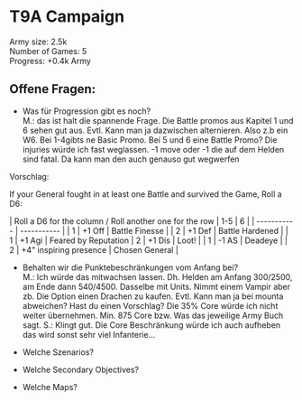 # T9A Campaign
Army size: 2.5k  
Number of Games: 5  
Progress: +0.4k Army  

## Offene Fragen:
 - Was für Progression gibt es noch?  
 M.: das ist halt die spannende Frage. Die Battle promos aus Kapitel 1 und 6 sehen gut aus. Evtl. Kann man ja dazwischen alternieren. Also z.b ein W6. Bei 1-4gibts ne Basic Promo. Bei 5 und 6 eine Battle Promo? Die injuries würde ich fast weglassen. -1 move oder -1 die auf dem Helden sind fatal. Da kann man den auch genauso gut wegwerfen

Vorschlag:

If your General fought in at least one Battle and survived the Game, Roll a D6:

| Roll a D6 for the column / Roll another one  for the row  | 1-5 | 6 |
| ----------- | ----------- |
| 1   | +1 Off       | Battle Finesse |
| 2   | +1 Def       | Battle Hardened |
| 1   | +1 Agi       | Feared by Reputation
| 2   | +1 Dis       | Loot! |
| 1   | -1 AS       | Deadeye |
| 2   |   +4" inspiring presence    | Chosen General |



 - Behalten wir die Punktebeschränkungen vom Anfang bei?  
 M.: Ich würde das mitwachsen lassen. Dh. Helden am Anfang 300/2500, am Ende dann 540/4500. Dasselbe mit Units. Nimmt einem Vampir aber zb. Die Option einen Drachen zu kaufen. Evtl. Kann man ja bei mounta abweichen? Hast du einen Vorschlag? Die 35% Core würde ich nicht weiter übernehmen. Min. 875 Core bzw. Was das jeweilige Army Buch sagt.
 S.: Klingt gut. Die Core Beschränkung würde ich auch aufheben das wird sonst sehr viel Infanterie... 

- Welche Szenarios? 
 - Welche Secondary Objectives?
 - Welche Maps? 
